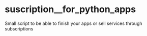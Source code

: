 # suscription__for_python_apps
Small script to be able to finish your apps or sell services through subscriptions
